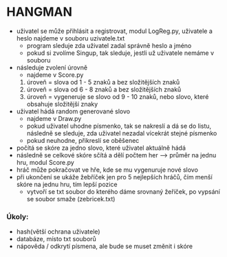 # HANGMAN
- uživatel se může přihlásit a registrovat, modul LogReg.py, uživatele a heslo najdeme v souboru uzivatele.txt
    * program sleduje zda uživatel zadal správně heslo a jméno
    * pokud si zvolíme Singup, tak sleduje, jestli už uživatele nemáme v souboru
- následuje zvolení úrovně
   * najdeme v Score.py 
    1. úroveň = slova od 1 - 5 znaků a bez složitějších znaků
    2. úroveň = slova od 6 - 8 znaků a bez složitějších znaků
    3. úroveň = vygeneruje se slovo od 9 - 10 znaků, nebo slovo, které obsahuje složitější znaky 
- uživatel hádá random generované slovo
    * najdeme v Draw.py
    * pokud uživatel uhodne písmenko, tak se nakreslí a dá se do listu, následně se sleduje, zda uživatel nezadal vícekrát stejné písmenko
    * pokud neuhodne, přikreslí se oběšenec
- počítá se skóre za jedno slovo, které uživatel aktuálně hádá
- následně se celkové skóre sčítá a dělí počtem her --> průměr na jednu hru, modul Score.py
- hráč může pokračovat ve hře, kde se mu vygenuruje nové slovo
- při ukončení se ukáže žebříček jen pro 5 nejlepších hráčů, čím menší skóre na jednu hru, tím lepší pozice
    * vytvoří se txt soubor do kterého dáme srovnaný žeříček, po vypsání se soubor smaže (zebricek.txt)
### Úkoly:
- hash(větší ochrana uživatele) 
- databáze, místo txt souborů
- nápověda / odkrytí písmena, ale bude se muset změnit i skóre 
